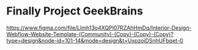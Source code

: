 # Finally Project GeekBrains

https://www.figma.com/file/LImh13o4XQPl07RZAhHmDq/Interior-Design-Webflow-Website-Template-(Community)-(Copy)-(Copy)-(Copy)?type=design&node-id=101-14&mode=design&t=UxpzoiDSnhUFbqet-0
